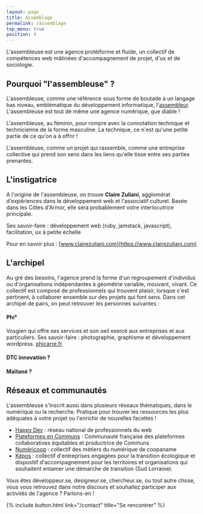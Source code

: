 ```yaml
---
layout: page
title: Assemblage
permalink: /assemblage
top_menu: true
position: 4
---
```


L'assembleuse est une agence protéiforme et fluide, un collectif de compétences web mâtinées d'accompagnement de projet, d'ux et de sociologie.

## Pourquoi "l'assembleuse" ?

L'assembleuse, comme une référence sous forme de boutade à un langage bas niveau, emblématique du développement informatique, l'[assembleur](https://fr.wikipedia.org/wiki/Assembleur). L'assembleuse est tout de même une agence numérique, que diable !

L'assembleuse, au féminin, pour rompre avec la connotation technique et technicienne de la forme masculine. La technique, ce n'est qu'une petite partie de ce qu'on a à offrir !

L'assembleuse, comme un projet qui rassemble, comme une entreprise collective qui prend son sens dans les liens qu'elle tisse entre ses parties prenantes. 

## L'instigatrice

A l'origine de l'assembleuse, on trouve **Claire Zuliani**, agglomérat d'expériences dans le développement web et l'associatif culturel. Basée dans les Côtes d'Armor, elle sera probablement votre interlocutrice principale.

Ses savoir-faire : développement web (ruby, jamstack, javascript), facilitation, ux à petite échelle

Pour en savoir plus : [www.clairezuliani.com](https://www.clairezuliani.com)

## L'archipel


Au gré des besoins, l'agence prend la forme d'un regroupement d'individus ou d'organisations indépendantes à géométrie variable, mouvant, vivant. Ce collectif est composé de professionnels qui trouvent plaisir, lorsque c'est pertinent, à collaborer ensemble sur des projets qui font sens. Dans cet archipel de pairs, on peut retrouver les personnes suivantes :

#### Phi²

Vosgien qui offre ses services et son oeil exercé aux entreprises et aux particuliers.
Ses savoir-faire : photographie, graphisme et développement wordpress.
[phicarre.fr](http://phicarre.fr/)

#### DTC innovation ?

#### Maïtané ?


## Réseaux et communautés

L'assembleuse s'inscrit aussi dans plusieurs réseaux thématiques, dans le numérique ou la recherche. Pratique pour trouver  les ressources les plus adéquates à votre projet ou l'enrichir de nouvelles facettes !

- [Happy Dev](https://www.happy-dev.fr/) : réseau national de professionnels du web
- [Plateformes en Communs](http://plateformes.coopdescommuns.org/) : Communauté française
des plateformes collaboratives équitables et productrice de Communs
- [Numéricoop](https://colibris-wiki.org/NumeriCoop/) : collectif des métiers du numérique de coopaname
- [Képos](https://transition-ecologique.org/?s=k%C3%A8pos) :  collectif d'entreprises engagées pour la transition écologique et dispositif d'accompagnement pour les territoires et organisations qui souhaitent entamer une démarche de transition (Sud Lorraine).

<div class="highlighted">
<p>Vous êtes développeur.se, designeur.se, chercheur.se, ou tout autre chose, vous vous retrouvez dans notre discours et souhaitez participer aux activités de l'agence ? Parlons-en !</p>
{% include button.html link="/contact" title="Se rencontrer" %}
</div>